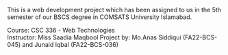 This is a web development project which has been assigned to us in the 5th semester of our BSCS degree in COMSATS University Islamabad.

Course: CSC 336 - Web Technologies<br>
Instructor: Miss Saadia Maqbool
Project by: Mo.Anas Siddiqui (FA22-BCS-045) and Junaid Iqbal (FA22-BCS-036)
